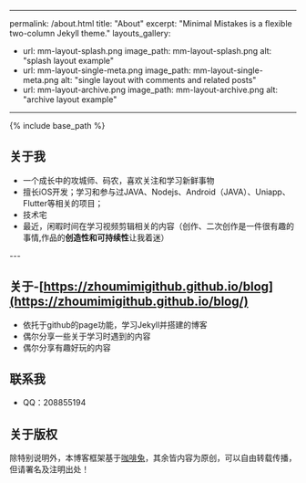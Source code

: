 <script type="text/javascript" src="//cpro.baidustatic.com/cpro/ui/cm.js"></script>

---
permalink: /about.html
title: "About"
excerpt: "Minimal Mistakes is a flexible two-column Jekyll theme."
layouts_gallery:
  - url: mm-layout-splash.png
    image_path: mm-layout-splash.png
    alt: "splash layout example"
  - url: mm-layout-single-meta.png
    image_path: mm-layout-single-meta.png
    alt: "single layout with comments and related posts"
  - url: mm-layout-archive.png
    image_path: mm-layout-archive.png
    alt: "archive layout example"
---

{% include base_path %}

## 关于我

- 一个成长中的攻城师、码农，喜欢关注和学习新鲜事物
- 擅长iOS开发；学习和参与过JAVA、Nodejs、Android（JAVA）、Uniapp、Flutter等相关的项目；
- 技术宅
- 最近，闲暇时间在学习视频剪辑相关的内容（创作、二次创作是一件很有趣的事情,作品的<strong>创造性和可持续性</strong>让我着迷）

<tr>---</tr>



## 关于-[https://zhoumimigithub.github.io/blog](https://zhoumimigithub.github.io/blog/)

- 依托于github的page功能，学习Jekyll并搭建的博客
- 偶尔分享一些关于学习时遇到的内容
- 偶尔分享有趣好玩的内容

## 联系我

- QQ：208855194

## 关于版权

除特别说明外，本博客框架基于[咖啡兔](https://kafeitu.me)，其余皆内容为原创，可以自由转载传播，但请署名及注明出处！
